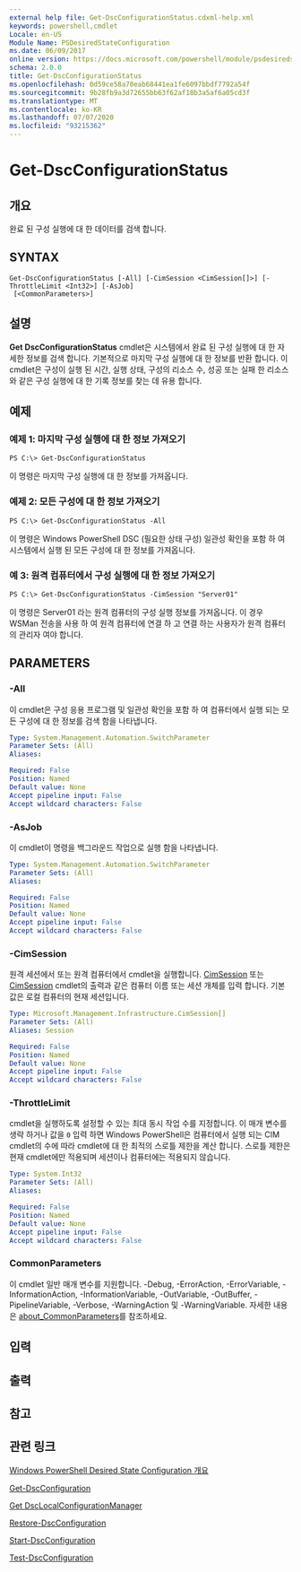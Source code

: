```yaml
---
external help file: Get-DscConfigurationStatus.cdxml-help.xml
keywords: powershell,cmdlet
Locale: en-US
Module Name: PSDesiredStateConfiguration
ms.date: 06/09/2017
online version: https://docs.microsoft.com/powershell/module/psdesiredstateconfiguration/get-dscconfigurationstatus?view=powershell-5.1&WT.mc_id=ps-gethelp
schema: 2.0.0
title: Get-DscConfigurationStatus
ms.openlocfilehash: 0d59ce58a70eab68441ea1fe6097bbdf7792a54f
ms.sourcegitcommit: 9b28fb9a3d72655bb63f62af18b3a5af6a05cd3f
ms.translationtype: MT
ms.contentlocale: ko-KR
ms.lasthandoff: 07/07/2020
ms.locfileid: "93215362"
---
```

# Get-DscConfigurationStatus

## 개요
완료 된 구성 실행에 대 한 데이터를 검색 합니다.

## SYNTAX

```
Get-DscConfigurationStatus [-All] [-CimSession <CimSession[]>] [-ThrottleLimit <Int32>] [-AsJob]
 [<CommonParameters>]
```

## 설명
**Get DscConfigurationStatus** cmdlet은 시스템에서 완료 된 구성 실행에 대 한 자세한 정보를 검색 합니다.
기본적으로 마지막 구성 실행에 대 한 정보를 반환 합니다.
이 cmdlet은 구성이 실행 된 시간, 실행 상태, 구성의 리소스 수, 성공 또는 실패 한 리소스와 같은 구성 실행에 대 한 기록 정보를 찾는 데 유용 합니다.

## 예제

### 예제 1: 마지막 구성 실행에 대 한 정보 가져오기

```
PS C:\> Get-DscConfigurationStatus
```

이 명령은 마지막 구성 실행에 대 한 정보를 가져옵니다.

### 예제 2: 모든 구성에 대 한 정보 가져오기

```
PS C:\> Get-DscConfigurationStatus -All
```

이 명령은 Windows PowerShell DSC (필요한 상태 구성) 일관성 확인을 포함 하 여 시스템에서 실행 된 모든 구성에 대 한 정보를 가져옵니다.

### 예 3: 원격 컴퓨터에서 구성 실행에 대 한 정보 가져오기

```
PS C:\> Get-DscConfigurationStatus -CimSession "Server01"
```

이 명령은 Server01 라는 원격 컴퓨터의 구성 실행 정보를 가져옵니다.
이 경우 WSMan 전송을 사용 하 여 원격 컴퓨터에 연결 하 고 연결 하는 사용자가 원격 컴퓨터의 관리자 여야 합니다.

## PARAMETERS

### -All
이 cmdlet은 구성 응용 프로그램 및 일관성 확인을 포함 하 여 컴퓨터에서 실행 되는 모든 구성에 대 한 정보를 검색 함을 나타냅니다.

```yaml
Type: System.Management.Automation.SwitchParameter
Parameter Sets: (All)
Aliases:

Required: False
Position: Named
Default value: None
Accept pipeline input: False
Accept wildcard characters: False
```

### -AsJob
이 cmdlet이 명령을 백그라운드 작업으로 실행 함을 나타냅니다.

```yaml
Type: System.Management.Automation.SwitchParameter
Parameter Sets: (All)
Aliases:

Required: False
Position: Named
Default value: None
Accept pipeline input: False
Accept wildcard characters: False
```

### -CimSession
원격 세션에서 또는 원격 컴퓨터에서 cmdlet을 실행합니다.
[CimSession](/powershell/module/cimcmdlets/new-cimsession) 또는 [CimSession](/powershell/module/cimcmdlets/get-cimsession) cmdlet의 출력과 같은 컴퓨터 이름 또는 세션 개체를 입력 합니다.
기본값은 로컬 컴퓨터의 현재 세션입니다.

```yaml
Type: Microsoft.Management.Infrastructure.CimSession[]
Parameter Sets: (All)
Aliases: Session

Required: False
Position: Named
Default value: None
Accept pipeline input: False
Accept wildcard characters: False
```

### -ThrottleLimit
cmdlet을 실행하도록 설정할 수 있는 최대 동시 작업 수를 지정합니다.
이 매개 변수를 생략 하거나 값을 `0` 입력 하면 Windows PowerShell은 컴퓨터에서 실행 되는 CIM cmdlet의 수에 따라 cmdlet에 대 한 최적의 스로틀 제한을 계산 합니다.
스로틀 제한은 현재 cmdlet에만 적용되며 세션이나 컴퓨터에는 적용되지 않습니다.

```yaml
Type: System.Int32
Parameter Sets: (All)
Aliases:

Required: False
Position: Named
Default value: None
Accept pipeline input: False
Accept wildcard characters: False
```

### CommonParameters
이 cmdlet 일반 매개 변수를 지원합니다. -Debug, -ErrorAction, -ErrorVariable, -InformationAction, -InformationVariable, -OutVariable, -OutBuffer, -PipelineVariable, -Verbose, -WarningAction 및 -WarningVariable. 자세한 내용은 [about_CommonParameters](https://go.microsoft.com/fwlink/?LinkID=113216)를 참조하세요.

## 입력

## 출력

## 참고

## 관련 링크

[Windows PowerShell Desired State Configuration 개요](/powershell/scripting/dsc/overview/dscforengineers)

[Get-DscConfiguration](Get-DscConfiguration.md)

[Get DscLocalConfigurationManager](Get-DscLocalConfigurationManager.md)

[Restore-DscConfiguration](Restore-DscConfiguration.md)

[Start-DscConfiguration](Start-DscConfiguration.md)

[Test-DscConfiguration](Test-DscConfiguration.md)
